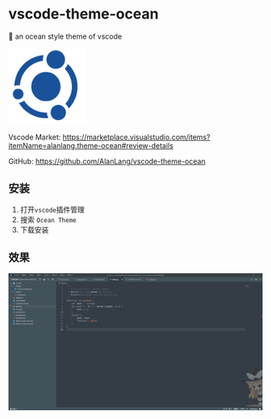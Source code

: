 # vscode-theme-ocean
🎨 an ocean style theme of vscode

![](icon.png)

Vscode Market: https://marketplace.visualstudio.com/items?itemName=alanlang.theme-ocean#review-details

GitHub: https://github.com/AlanLang/vscode-theme-ocean
## 安装
1. 打开`vscode`插件管理
2. 搜索 `Ocean Theme`
3. 下载安装
## 效果
![](images/ocean-preview.png)